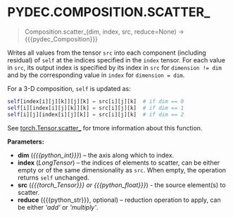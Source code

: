 # PYDEC.COMPOSITION.SCATTER_
> Composition.scatter_(dim, index, src, reduce=None) →  {{{pydec_Composition}}}

Writes all values from the tensor `src` into each component (including residual) of `self` at the indices specified in the `index` tensor. For each value in `src`, its output index is specified by its index in `src` for `dimension != dim` and by the corresponding value in `index` for `dimension = dim`.

For a 3-D composition, `self` is updated as:
```python
self[index[i][j][k]][j][k] = src[i][j][k]  # if dim == 0
self[i][index[i][j][k]][k] = src[i][j][k]  # if dim == 1
self[i][j][index[i][j][k]] = src[i][j][k]  # if dim == 2
```

See [torch.Tensor.scatter_](https://pytorch.org/docs/stable/generated/torch.Tensor.scatter_.html#torch.Tensor.scatter_) for tmore information about this function.


**Parameters:**

* **dim** (*{{{python_int}}}*) – the axis along which to index.
* **index** (*LongTensor*) – the indices of elements to scatter, can be either empty or of the same dimensionality as `src`. When empty, the operation returns `self` unchanged.
* **src** (*{{{torch_Tensor}}} or {{{python_float}}}*) - the source element(s) to scatter.
* **reduce** ({{{python_str}}}, optional) – reduction operation to apply, can be either *'add'* or *'multiply'*.

<!-- TODO: add examples -->
